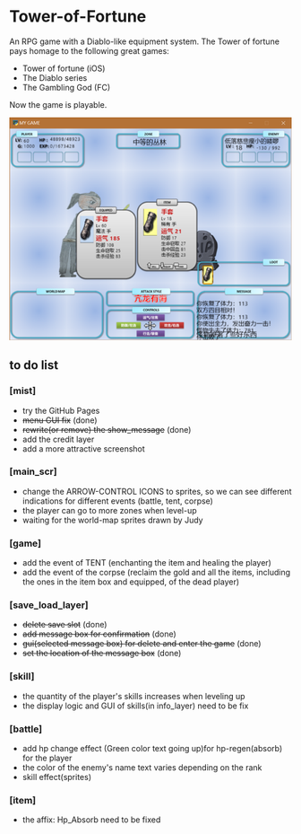 # Tower-of-Fortune
An RPG game with a Diablo-like equipment system.
The Tower of fortune pays homage to the following great games:
- Tower of fortune (iOS)
- The Diablo series
- The Gambling God (FC)

Now the game is playable.

![screenshot](./pic/screenshot.png)

## to do list

### [mist]
- try the GitHub Pages
- ~~menu GUI fix~~ (done)
- ~~rewrite(or remove) the show_message~~ (done)
- add the credit layer
- add a more attractive screenshot

### [main_scr]
- change the ARROW-CONTROL ICONS to sprites, so we can see different indications for different events (battle, tent, corpse)
- the player can go to more zones when level-up
- waiting for the world-map sprites drawn by Judy

### [game]
- add the event of TENT (enchanting the item and healing the player)
- add the event of the corpse (reclaim the gold and all the items, including the ones in the item box and equipped, of the dead player) 

### [save_load_layer]
- ~~delete save slot~~ (done)
- ~~add message box for confirmation~~ (done)
- ~~gui(selected message box) for delete and enter the game~~ (done)
- ~~set the location of the message box~~ (done)

### [skill]
- the quantity of the player's skills increases when leveling up
- the display logic and GUI of skills(in info_layer) need to be fix

### [battle]
- add hp change effect (Green color text going up)for hp-regen(absorb) for the player
- the color of the enemy's name text varies depending on the rank
- skill effect(sprites) 

### [item]
- the affix: Hp_Absorb need to be fixed
